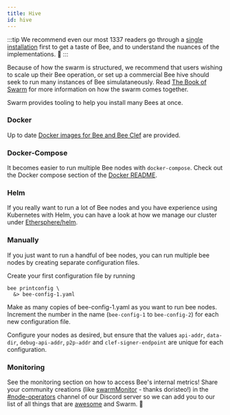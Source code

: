 ```yaml
---
title: Hive
id: hive
---
```


:::tip
We recommend even our most 1337 readers go through a [single installation](/docs/operate/installation/install) first to get a taste of Bee, and to understand the nuances of the implementations. 👾
:::

Because of how the swarm is structured, we recommend that users
wishing to scale up their Bee operation, or set up a commercial Bee
hive should seek to run many instances of Bee simulataneously. Read <a
href="/the-book-of-swarm.pdf" target="_blank" rel="noopener
noreferrer">The Book of Swarm</a> for more information on how the
swarm comes together.

Swarm provides tooling to help you install many Bees at once.

### Docker

Up to date [Docker images for Bee and Bee Clef](/docs/operate/installation/docker) are provided.

### Docker-Compose

It becomes easier to run multiple Bee nodes with
`docker-compose`. Check out the Docker compose section of the
[Docker README](https://github.com/ethersphere/bee/tree/master/packaging/docker).

### Helm

If you really want to run a lot of Bee nodes and you have experience using Kubernetes with Helm, you can have a look at how we manage our cluster under [Ethersphere/helm](https://github.com/ethersphere/helm/tree/master/charts/bee).

### Manually

If you just want to run a handful of bee nodes, you can run multiple bee nodes by creating separate configuration files.

Create your first configuration file by running

```console
bee printconfig \
  &> bee-config-1.yaml
```

Make as many copies of bee-config-1.yaml as you want to run bee nodes. Increment the number in the name (`bee-config-1` to `bee-config-2`) for each new configuration file.

Configure your nodes as desired, but ensure that the values `api-addr`, `data-dir`, `debug-api-addr`, `p2p-addr` and `clef-signer-endpoint` are unique for each configuration.

### Monitoring

See the monitoring section on how to access Bee's internal metrics! Share your community creations (like [swarmMonitor](https://github.com/doristeo/SwarmMonitoring) - thanks doristeo!) in the [#node-operators](https://discord.gg/X3ph5yGRFU) channel of our Discord server so we can add you to our list of all things that are [awesome](/docs/community/awesome-swarm) and Swarm. 🧡
